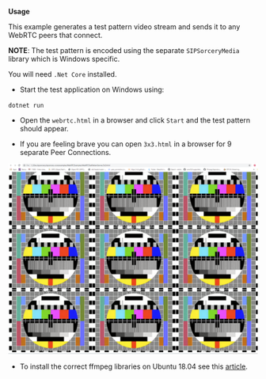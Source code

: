 **Usage**

This example generates a test pattern video stream and sends it to any WebRTC peers that connect.

**NOTE**: The test pattern is encoded using the separate `SIPSorceryMedia` library which is Windows specific.

You will need `.Net Core` installed.

- Start the test application on Windows using:

`dotnet run`

- Open the `webrtc.html` in a browser and click `Start` and the test pattern should appear.

- If you are feeling brave you can open `3x3.html` in a  browser for 9 separate Peer Connections.

![3x3 screenshot](3x3.png)

- To install the correct ffmpeg libraries on Ubuntu 18.04 see this [article](https://www.itzgeek.com/how-tos/linux/ubuntu-how-tos/how-to-install-ffmpeg-on-ubuntu-18-04-ubuntu-16-04-linux-mint-19.html).